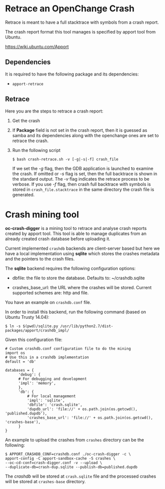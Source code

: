 Retrace an OpenChange Crash
===========================

Retrace is meant to have a full stacktrace with symbols from a crash
report.

The crash report format this tool manages is specified by apport tool from
Ubuntu.

https://wiki.ubuntu.com/Apport

Dependencies
------------

It is required to have the following package and its dependencies:

* `apport-retrace`

Retrace
-------

Here you are the steps to retrace a crash report:

 1. Get the crash
 2. If **Package** field is not set in the crash report, then it is
    guessed as samba and its dependencies along with the openchange
    ones are set to retrace the crash.

 3. Run the following script
 
        $ bash crash-retrace.sh -v [-g|-s|-f] crash_file
 
    If we set the *-g* flag, then the GDB application is launched to
    examine the crash. If omitted or *-s* flag is set, then the full
    backtrace is shown in the standard output. The *-v* flag indicates the
    retrace process to be verbose. If you use *-f* flag, then crash
    full backtrace with symbols is stored in `crash_file.stacktrace`
    in the same directory the crash file is generated.

Crash mining tool
=================

**oc-crash-digger** is a mining tool to retrace and analyse crash
reports created by apport tool. This tool is able to manage
duplicates from an already created crash database before uploading it.

Current implemented `crashdb` backends are client-server based but
here we have a local implementation using **sqlite** which stores the
crashes metadata and the pointers to the crash files.

The **sqlite** backend requires the following configuration options:

  * dbfile: the file to store the database. Defaults to:
    ~/crashdb.sqlite

  * crashes_base_url: the URL where the crashes will be
    stored. Current supported schemes are: http and file.

You have an example on `crashdb.conf` file.

In order to install this backend, run the following command (based on
Ubuntu Trusty 14.04):

    $ ln -s $(pwd)/sqlite.py /usr/lib/python2.7/dist-packages/apport/crashdb_impl/

Given this configuration file:

    # Custom crashdb.conf configuration file to do the mining
    import os
    # Use this in a crashdb implementation
    default = 'db'

    databases = {
          'debug': {
          # For debugging and development
          'impl': 'memory',
          },
	      'db': {
	          # For local management
	          'impl': 'sqlite',
              'dbfile': 'crash.sqlite',
              'dupdb_url': 'file://' + os.path.join(os.getcwd(), 'published.dupdb'),
              'crashes_base_url': 'file://' + os.path.join(os.getcwd(), 'crashes-base'),
          } 
    }

An example to upload the crashes from `crashes` directory can be the
following:

    $ APPORT_CRASHDB_CONF=crashdb.conf ./oc-crash-digger -c \
    apport-config -C apport-sandbox-cache -S crashes \
    --oc-cd-conf=crash-digger.conf -v --upload \
    --duplicate-db=crash-dup.sqlite --publish-db=published.dupdb

The *crashdb* will be stored at `crash.sqlite` file and the processed
crashes will be stored at `crashes-base` directory.
